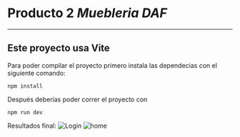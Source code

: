 # Producto 2 *Muebleria DAF*
---
## Este proyecto usa Vite
Para poder compilar el proyecto primero instala las dependecias con el siguiente comando:
    
    npm install

Después deberías poder correr el proyecto con
    
    npm run dev

Resultados final:
![Login](img/log1.png)
![home](img/hom1.png)
